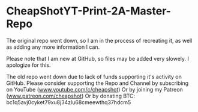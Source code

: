 # CheapShotYT-Print-2A-Master-Repo

The original repo went down, so I am in the process of recreating it, as well as adding any more information I can.

Please note that I am new at GitHub, so files may be added very slowely. I apologize for this.

The old repo went down due to lack of funds supporting it's activity on GitHub.
Please consider supporting the Repo and Channel by subscribing on YouTube (www.youtube.com/c/cheapshot)
Or by joining my Patreon (www.patreon.com/cheapshot)
Or by donating BTC: bc1q5avj0cyket79xu8j34zlu68cmeewthq37hdcm5
